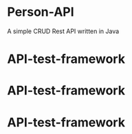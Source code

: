 # Person-API
A simple CRUD Rest API written in Java
# API-test-framework
# API-test-framework
# API-test-framework
